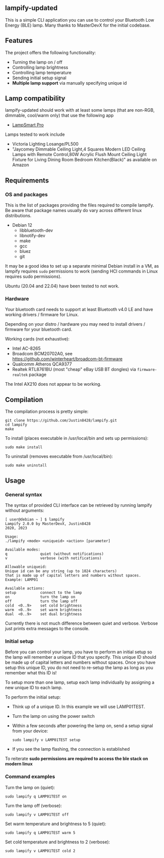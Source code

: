 ## lampify-updated
This is a simple CLI application you can use to control your Bluetooth Low Energy (BLE) lamp.
Many thanks to MasterDevX for the initial codebase.

## Features
The project offers the following functionality:
- Turning the lamp on / off
- Controlling lamp brightness
- Controlling lamp temperature
- Sending initial setup signal
- **Multiple lamp support** via manually specifying unique id

## Lamp compatibility
lampify-updated should work with at least some lamps (that are non-RGB, dimmable, cool/warm only) that use the following app

- [LampSmart Pro](https://play.google.com/store/apps/details?id=com.jingyuan.lamp)

Lamps tested to work include

- Victoria Lighting Losange/PL500
- "Jaycomey Dimmable Ceiling Light,4 Squares Modern LED Ceiling Lamps with Remote Control,80W Acrylic Flush Mount Ceiling Light Fixture for Living Dining Room Bedroom Kitchen(Black)" as available on Amazon


## Requirements

### OS and packages
This is the list of packages providing the files required to compile lampify. Be aware that package names usually do vary across different linux distributions.
- Debian 12
  - libbluetooth-dev
  - libnotify-dev
  - make
  - gcc
  - bluez
  - git

It may be a good idea to set up a separate minimal Debian install in a VM, as lampify requires `sudo` permissions to work (sending HCI commands in Linux requires sudo permissions).

Ubuntu (20.04 and 22.04) have been tested to not work.

### Hardware
Your bluetooth card needs to support at least Bluetooth v4.0 LE and have working drivers / firmware for Linux.

Depending on your distro / hardware you may need to install drivers / firmware for your bluetooth card. 

Working cards (not exhaustive):

 - Intel AC-8265
 - Broadcom BCM20702A0, see https://github.com/winterheart/broadcom-bt-firmware
 - Qualcomm Atheros QCA9377
 - Realtek RTL8761BU (most "cheap" eBay USB BT dongles) via `firmware-realtek` package
   
The Intel AX210 does not appear to be working.


## Compilation
The compilation process is pretty simple:
```
git clone https://github.com/Justin8428/lampify.git
cd lampify
make
```
To install (places executable in /usr/local/bin and sets up permissions):
```
sudo make install
```

To uninstall (removes executable from /usr/local/bin):
```
sudo make uninstall
```

## Usage
### General syntax
The syntax of provided CLI interface can be retrieved by running lampify without arguments:
```
[ user@debian ~ ] $ lampify                                                                               
Lampify 2.0.0 by MasterDevX, Justin8428
2020, 2023

Usage:
./lampify <mode> <uniqueid> <action> [parameter]

Available modes:
q               quiet (without notifications)
v               verbose (with notifications)

Allowable uniqueid:
Unique id can be any string (up to 1024 characters)
that is made up of capital letters and numbers without spaces.
Example: LAMP01

Available actions:
setup           connect to the lamp
on              turn the lamp on
off             turn the lamp off
cold  <0..9>    set cold brightness
warm  <0..9>    set warm brightness
dual  <0..9>    set dual brightness

```

Currently there is not much difference between quiet and verbose. Verbose just prints extra messages to the console.

### Initial setup
Before you can control your lamp, you have to perform an initial setup so the lamp will remember a unique ID that you specify. This unique ID should be made up of capital letters and numbers without spaces. Once you have setup this unique ID, you do not need to re-setup the lamp as long as you remember what this ID is!

To setup more than one lamp, setup each lamp individually by assigning a new unique ID to each lamp.

To perform the initial setup:
- Think up of a unique ID. In this example we will use LAMP01TEST.
- Turn the lamp on using the power switch
- Within a few seconds after powering the lamp on, send a setup signal from your device:

  ```
  sudo lampify v LAMP01TEST setup
  ```
- If you see the lamp flashing, the connection is established

To reiterate **sudo permissions are required to access the ble stack on modern linux**

### Command examples
Turn the lamp on (quiet):
```
sudo lampify q LAMP01TEST on
```

Turn the lamp off (verbose):
```
sudo lampify v LAMP01TEST off
```

Set warm temperature and brightness to 5 (quiet):
```
sudo lampify q LAMP01TEST warm 5
```

Set cold temperature and brightness to 2 (verbose):
```
sudo lampify v LAMP01TEST cold 2
```
